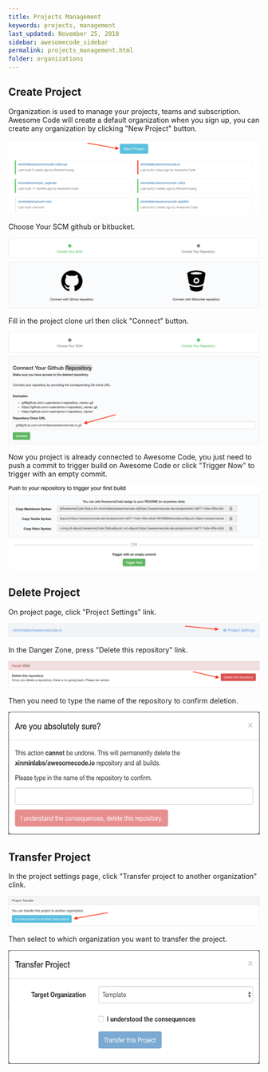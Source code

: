 ```yaml
---
title: Projects Management
keywords: projects, management
last_updated: November 25, 2018
sidebar: awesomecode_sidebar
permalink: projects_management.html
folder: organizations
---
```


## Create Project

Organization is used to manage your projects, teams and subscription.
Awesome Code will create a default organization when you sign up, you
can create any organization by clicking "New Project" button.

![projects_management_1](/images/projects_management_1.png)

Choose Your SCM github or bitbucket.

![projects_management 2](/images/projects_management_2.png)

Fill in the project clone url then click "Connect" button.

![projects_management 3](/images/projects_management_3.png)

Now you project is already connected to Awesome Code, you just need to
push a commit to trigger build on Awesome Code or click "Trigger Now" to
trigger with an empty commit.

![projects_management 4](/images/projects_management_4.png)

## Delete Project

On project page, click "Project Settings" link.

![projects_management 5](/images/projects_management_5.png)

In the Danger Zone, press "Delete this repository" link.

![projects_management 6](/images/projects_management_6.png)

Then you need to type the name of the repository to confirm deletion.

<img src="/images/projects_management_7.png" alt="projects
management 7" style="height:246px;width:600px">

## Transfer Project

In the project settings page, click "Transfer project to another
organization" clink.

![projects_management 8](/images/projects_management_8.png)

Then select to which organization you want to transfer the project.

<img src="/images/projects_management_9.png" alt="projects
management 9" style="height:228px;width:600px">
